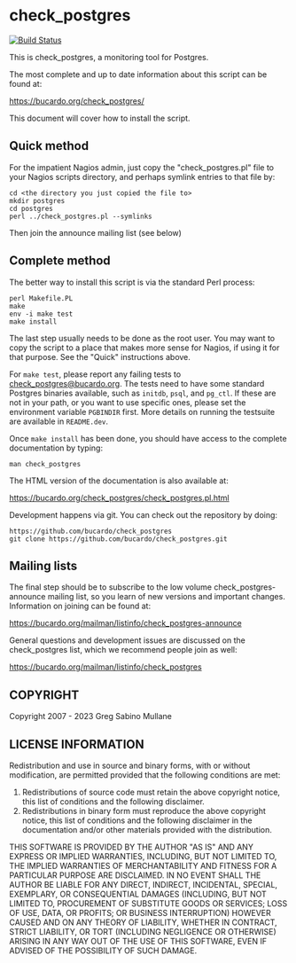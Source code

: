 check_postgres
==============

[![Build Status](https://travis-ci.com/bucardo/check_postgres.svg?branch=master)](https://travis-ci.com/bucardo/check_postgres)

This is check_postgres, a monitoring tool for Postgres.

The most complete and up to date information about this script can be found at:

https://bucardo.org/check_postgres/

This document will cover how to install the script.

Quick method
------------

For the impatient Nagios admin, just copy the "check_postgres.pl" file
to your Nagios scripts directory, and perhaps symlink entries to that
file by:

    cd <the directory you just copied the file to>
    mkdir postgres
    cd postgres
    perl ../check_postgres.pl --symlinks

Then join the announce mailing list (see below)

Complete method
---------------

The better way to install this script is via the standard Perl process:

    perl Makefile.PL
    make
    env -i make test
    make install

The last step usually needs to be done as the root user. You may want to
copy the script to a place that makes more sense for Nagios, if using it
for that purpose. See the "Quick" instructions above.

For `make test`, please report any failing tests to check_postgres@bucardo.org.
The tests need to have some standard Postgres binaries available, such as
`initdb`, `psql`, and `pg_ctl`. If these are not in your path, or you want to
use specific ones, please set the environment variable `PGBINDIR` first. More
details on running the testsuite are available in `README.dev`.

Once `make install` has been done, you should have access to the complete
documentation by typing:

    man check_postgres

The HTML version of the documentation is also available at:

https://bucardo.org/check_postgres/check_postgres.pl.html

Development happens via git. You can check out the repository by doing:

    https://github.com/bucardo/check_postgres
    git clone https://github.com/bucardo/check_postgres.git


Mailing lists
-------------

The final step should be to subscribe to the low volume check_postgres-announce 
mailing list, so you learn of new versions and important changes. Information 
on joining can be found at:

https://bucardo.org/mailman/listinfo/check_postgres-announce

General questions and development issues are discussed on the check_postgres list, 
which we recommend people join as well:

https://bucardo.org/mailman/listinfo/check_postgres


COPYRIGHT
---------

  Copyright 2007 - 2023 Greg Sabino Mullane

LICENSE INFORMATION
-------------------

Redistribution and use in source and binary forms, with or without
modification, are permitted provided that the following conditions are met:

  1. Redistributions of source code must retain the above copyright notice,
     this list of conditions and the following disclaimer.
  2. Redistributions in binary form must reproduce the above copyright notice,
     this list of conditions and the following disclaimer in the documentation
     and/or other materials provided with the distribution.

THIS SOFTWARE IS PROVIDED BY THE AUTHOR "AS IS" AND ANY EXPRESS OR IMPLIED
WARRANTIES, INCLUDING, BUT NOT LIMITED TO, THE IMPLIED WARRANTIES OF
MERCHANTABILITY AND FITNESS FOR A PARTICULAR PURPOSE ARE DISCLAIMED. IN NO
EVENT SHALL THE AUTHOR BE LIABLE FOR ANY DIRECT, INDIRECT, INCIDENTAL, SPECIAL,
EXEMPLARY, OR CONSEQUENTIAL DAMAGES (INCLUDING, BUT NOT LIMITED TO, PROCUREMENT
OF SUBSTITUTE GOODS OR SERVICES; LOSS OF USE, DATA, OR PROFITS; OR BUSINESS
INTERRUPTION) HOWEVER CAUSED AND ON ANY THEORY OF LIABILITY, WHETHER IN
CONTRACT, STRICT LIABILITY, OR TORT (INCLUDING NEGLIGENCE OR OTHERWISE) ARISING
IN ANY WAY OUT OF THE USE OF THIS SOFTWARE, EVEN IF ADVISED OF THE POSSIBILITY
OF SUCH DAMAGE.
